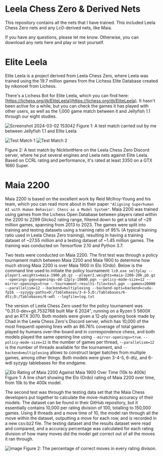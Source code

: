 # Leela Chess Zero & Derived Nets
This repository contains all the nets that I have trained. This included Leela Chess Zero nets and any Lc0-derived nets, like Maia. 

If you have any questions, please let me know. Otherwise, you can download any nets here and play or test yourself.

# Elite Leela
Elite Leela is a project derived from Leela Chess Zero, where Leela was trained using the 19.7 million games from the Lichess Elite Database created by nikonoel from Lichess.

There's a Lichess Bot for Elite Leela, which you can find here: [https://lichess.org/@/EliteLeela](https://lichess.org/@/EliteLeela). It hasn't been active for a while, but you can check the games it has played with other users, as well as the 1,000 game match between it and Jellyfish 1.1 through our eight studies.

![Screenshot 2024-03-02 153042](https://github.com/CallOn84/LeelaNets/assets/55154899/e1f121e5-11dc-4c58-8ceb-6a105e4fbad8)
Figure 1: A test match carried out by me between Jellyfish 1.1 and Elite Leela

![Test Match 1](https://github.com/CallOn84/LeelaNets/assets/55154899/0f37e8ce-7ee7-41e2-94e6-6f9d279fcd7c)
![Test Match 2](https://github.com/CallOn84/LeelaNets/assets/55154899/af5c81e5-2556-4602-994d-262932839256)

Figure 2: A test match by NickIsntHere on the Leela Chess Zero Discord server, where he put several engines and Leela nets against Elite Leela. Based on CCRL rating and performance, it's rated at least 3350 on a GTX 1660 Super.

# Maia 2200
Maia 2200 is based on the excellent work by Reid Mcllroy-Young and his team, which you can read more about in their paper `"Aligning Superhuman AI with Human Behavior: Chess as a Model System"`. Maia 2200 was trained using games from the Lichess Open Database between players rated within the 2200 to 2299 Glicko2 rating range, filtered down to get a total of ~29 million games, spanning from 2013 to 2023. The games were split into training and testing datasets using a training ratio of 95% (A typical training ratio used in Leela Chess Zero training), resulting in having a training dataset of ~27.55 million and a testing dataset of ~1.45 million games. The training was conducted on Tensorflow 2.10 and Python 3.7.

Two tests were conducted on Maia 2200. The first test was through a policy tournament match between Maia 2200 and Maia 1900 to determine how much strong Maia 2200 is over Maia 1900 in Elo (Ordo). Below is the command line used to initiate the policy tournament:
`lc0.exe selfplay --player1.weights=maia-1900.pb.gz --player2.weights=maia-2200-20k.pb.gz --openings-pgn=openings-dd-12ply-10000.pgn --policy-mode-size=12 --mirror-openings=true --tournament-results-file=test.pgn --games=20000 --parallelism=12 --backend=multiplexing --backend-opts=backend=cuda-fp16 --syzygy-paths=D:/Tablebases/3-4-5;D:/Tablebases/6-dtz;D:/Tablebases/6-wdl --logfile=log.txt`

The version of Leela Chess Zero used for the policy tournament was "0.31.0-dev+git.7532768 built Mar 6 2024", running on a Ryzen 5 5600X and an RTX 3070. Both models were given a 12-ply opening book made by Chad in the Leela Chess Zero's Discord server, which has 10,000 of the most frequentl opening lines with an 86.76% coverage of total games played by humans over-the-board and in correspondence chess, and both models played the same opening line using `--mirror-openings=true`. `--policy-mode-size=12` is the number of games per thread, -`-parallelism=12` is the number of threads available for the tournament, and `--backend=multiplexing` allows to construct larger batches from multiple games, among other things. Both models were given 3-4-5, 6-dtz, and 6-wdl syzygy tablebases for the endgame.

![Elo Rating of Maia 2200 Against Maia 1900 Over Time (10k to 400k)](https://github.com/CallOn84/LeelaNets/assets/55154899/1eb455b0-c6e5-4356-842b-7c5179b8a210)
Figure 1: A line chart showing the Elo (Ordo) rating of Maia 2200 over time, from 10k to the 400k model.

The second test was through the testing data set that the Maia Chess developers put together to calculate the move-matching accuracy of their models. The dataset can be found in their GitHub repository, but it essentially contains 10,000 per rating division of 100, totalling to 150,000 games. Using 8 threads and a move time of 10, the model ran through all the move within the dataset, outputting a move for each row, and is recorded in a new csv.bz2 file. The testing dataset and the results dataset were read and compared, and a accuracy percentage was calculated for each rating division of how many moves did the model get correct out of all the moves it ran through.

![image](https://github.com/CallOn84/LeelaNets/assets/55154899/41c240b2-9cfe-4f9f-b47e-e5580b5bbb8f)
Figure 2: The percentage of correct moves in every rating divison.
